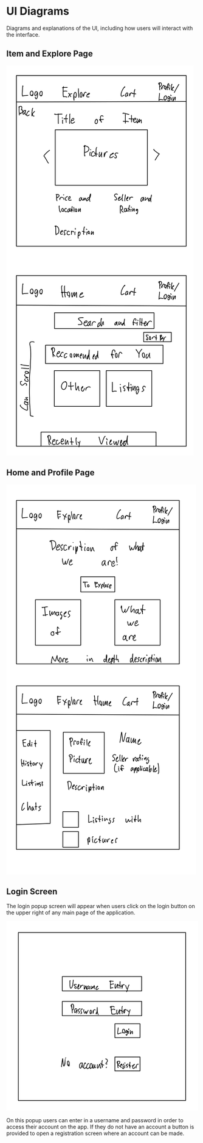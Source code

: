 # UI Diagrams

Diagrams and explanations of the UI, including how users will interact with the interface.

## Item and Explore Page

![Item and Explore Page](Images/UI%20Mocks-1.png)

## Home and Profile Page

![Home and Profile Page](Images/UI%20Mocks-2.png)

## Login Screen

The login popup screen will appear when users click on the login button on the upper right of any main page of the application.

![Login Popup](Images/UI%20Mocks-3.png)

On this popup users can enter in a username and password in order to access their account on the app. If they do not have an account a button is provided to open a registration screen where an account can be made.
